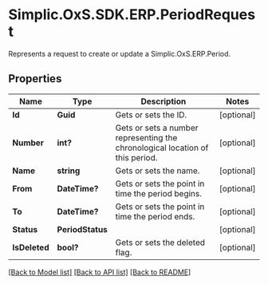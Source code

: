 # Simplic.OxS.SDK.ERP.PeriodRequest
Represents a request to create or update a Simplic.OxS.ERP.Period.

## Properties

Name | Type | Description | Notes
------------ | ------------- | ------------- | -------------
**Id** | **Guid** | Gets or sets the ID. | [optional] 
**Number** | **int?** | Gets or sets a number representing the chronological location of this period. | [optional] 
**Name** | **string** | Gets or sets the name. | [optional] 
**From** | **DateTime?** | Gets or sets the point in time the period begins. | [optional] 
**To** | **DateTime?** | Gets or sets the point in time the period ends. | [optional] 
**Status** | **PeriodStatus** |  | [optional] 
**IsDeleted** | **bool?** | Gets or sets the deleted flag. | [optional] 

[[Back to Model list]](../README.md#documentation-for-models) [[Back to API list]](../README.md#documentation-for-api-endpoints) [[Back to README]](../README.md)

